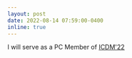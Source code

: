 ```yaml
---
layout: post
date: 2022-08-14 07:59:00-0400
inline: true
---
```


I will serve as a PC Member of [ICDM'22]()